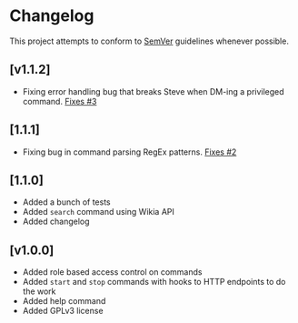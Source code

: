 # Changelog
This project attempts to conform to [SemVer](https://semver.org/) guidelines whenever possible.

## [v1.1.2]
* Fixing error handling bug that breaks Steve when DM-ing a privileged command.  [Fixes #3](https://github.com/Ubunfu/mc-steve/issues/3)

## [1.1.1]
* Fixing bug in command parsing RegEx patterns. [Fixes #2](https://github.com/Ubunfu/mc-steve/issues/2)

## [1.1.0]
* Added a bunch of tests
* Added `search` command using Wikia API
* Added changelog

## [v1.0.0]
* Added role based access control on commands
* Added `start` and `stop` commands with hooks to HTTP endpoints to do the work
* Added help command
* Added GPLv3 license